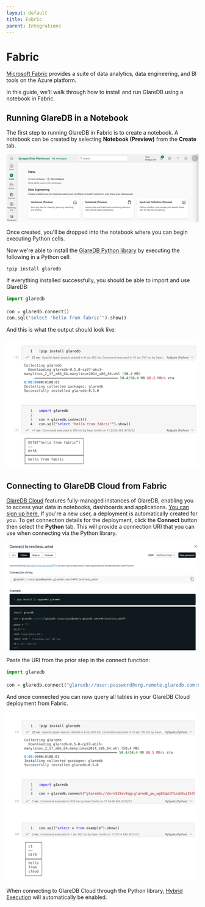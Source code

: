 ```yaml
---
layout: default
title: Fabric
parent: Integrations
---
```


# Fabric

[Microsoft Fabric] provides a suite of data analytics, data engineering, and BI
tools on the Azure platform.

In this guide, we'll walk through how to install and run GlareDB using a
notebook in Fabric.

## Running GlareDB in a Notebook

The first step to running GlareDB in Fabric is to create a notebook. A notebook
can be created by selecting **Notebook (Preview)** from the **Create** tab.

![create]

Once created, you'll be dropped into the notebook where you can begin executing
Python cells.

Now we're able to install the [GlareDB Python library] by executing the
following in a Python cell:

```text
!pip install glaredb
```

If everything installed successfully, you should be able to import and use
GlareDB:

```python
import glaredb

con = glaredb.connect()
con.sql("select 'hello from fabric'").show()
```

And this is what the output should look like:

![success]

## Connecting to GlareDB Cloud from Fabric

[GlareDB Cloud] features fully-managed instances of GlareDB, enabling you
to access your data in notebooks, dashboards and applications.
[You can sign up here.] If you're a new user, a deployment is automatically
created for you. To get connection details for the deployment, click the
**Connect** button then select the **Python** tab. This will provide a
connection URI that you can use when connecting via the Python library.

![connect]

Paste the URI from the prior step in the connect function:

```python
import glaredb

con = glaredb.connect("glaredb://user:password@org.remote.glaredb.com:6443/deployment")
```

And once connected you can now query all tables in your GlareDB Cloud deployment
from Fabric.

![cloud]

When connecting to GlareDB Cloud through the Python library, [Hybrid Execution]
will automatically be enabled.

[Microsoft Fabric]: https://www.microsoft.com/en-us/microsoft-fabric
[GlareDB Python library]: https://pypi.org/project/glaredb/
[GlareDB Cloud]: https://console.glaredb.com
[Hybrid Execution]: /glaredb/hybrid-execution/
[create]: /assets/images/integrations/fabric/create.png
[cloud]: /assets/images/integrations/fabric/cloud.png
[success]: /assets/images/integrations/fabric/success.png
[connect]: /assets/images/integrations/fabric/connect_python.png
[You can sign up here.]: https://console.glaredb.com/
